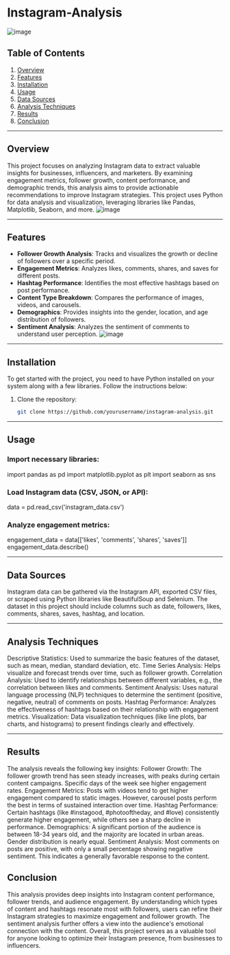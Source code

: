 # Instagram-Analysis
![image](https://github.com/user-attachments/assets/7e755f77-a6ab-4456-bf06-7f064930eb1e)

## Table of Contents
1. [Overview](#overview)
2. [Features](#features)
3. [Installation](#installation)
4. [Usage](#usage)
5. [Data Sources](#data-sources)
6. [Analysis Techniques](#analysis-techniques)
7. [Results](#results)
8. [Conclusion](#conclusion)

---

## Overview

This project focuses on analyzing Instagram data to extract valuable insights for businesses, influencers, and marketers. 
By examining engagement metrics, follower growth, content performance, and demographic trends, 
this analysis aims to provide actionable recommendations to improve Instagram strategies. 
This project uses Python for data analysis and visualization, leveraging libraries like Pandas, Matplotlib, Seaborn, and more.
![image](https://github.com/user-attachments/assets/9bbe5256-4d0b-40cf-99ba-5f1c26717d81)

---

## Features

- **Follower Growth Analysis**: Tracks and visualizes the growth or decline of followers over a specific period.
- **Engagement Metrics**: Analyzes likes, comments, shares, and saves for different posts.
- **Hashtag Performance**: Identifies the most effective hashtags based on post performance.
- **Content Type Breakdown**: Compares the performance of images, videos, and carousels.
- **Demographics**: Provides insights into the gender, location, and age distribution of followers.
- **Sentiment Analysis**: Analyzes the sentiment of comments to understand user perception.
![image](https://github.com/user-attachments/assets/2e028605-030a-4975-aa59-5d6aacea93a4)

---

## Installation

To get started with the project, you need to have Python installed on your system along with a few libraries. Follow the instructions below:

1. Clone the repository:
   ```bash
   git clone https://github.com/yourusername/instagram-analysis.git

---

## Usage
### Import necessary libraries:

import pandas as pd
import matplotlib.pyplot as plt
import seaborn as sns

### Load Instagram data (CSV, JSON, or API):
data = pd.read_csv('instagram_data.csv')

### Analyze engagement metrics:
engagement_data = data[['likes', 'comments', 'shares', 'saves']]
engagement_data.describe()

---

## Data Sources
Instagram data can be gathered via the Instagram API, exported CSV files, or scraped using Python libraries like BeautifulSoup and Selenium.
The dataset in this project should include columns such as date, followers, likes, comments, shares, saves, hashtag, and location.

---

## Analysis Techniques
Descriptive Statistics: Used to summarize the basic features of the dataset, such as mean, median, standard deviation, etc.
Time Series Analysis: Helps visualize and forecast trends over time, such as follower growth.
Correlation Analysis: Used to identify relationships between different variables, e.g., the correlation between likes and comments.
Sentiment Analysis: Uses natural language processing (NLP) techniques to determine the sentiment (positive, negative, neutral) of comments on posts.
Hashtag Performance: Analyzes the effectiveness of hashtags based on their relationship with engagement metrics.
Visualization: Data visualization techniques (like line plots, bar charts, and histograms) to present findings clearly and effectively.

---

## Results
The analysis reveals the following key insights:
Follower Growth: The follower growth trend has seen steady increases, with peaks during certain content campaigns. Specific days of the week see higher engagement rates.
Engagement Metrics: Posts with videos tend to get higher engagement compared to static images. However, carousel posts perform the best in terms of sustained interaction over time.
Hashtag Performance: Certain hashtags (like #instagood, #photooftheday, and #love) consistently generate higher engagement, while others see a sharp decline in performance.
Demographics: A significant portion of the audience is between 18-34 years old, and the majority are located in urban areas. Gender distribution is nearly equal.
Sentiment Analysis: Most comments on posts are positive, with only a small percentage showing negative sentiment. This indicates a generally favorable response to the content.

## Conclusion
This analysis provides deep insights into Instagram content performance, follower trends, and audience engagement. 
By understanding which types of content and hashtags resonate most with followers, users can refine their Instagram strategies to maximize engagement and follower growth. 
The sentiment analysis further offers a view into the audience's emotional connection with the content.
Overall, this project serves as a valuable tool for anyone looking to optimize their Instagram presence, from businesses to influencers.
